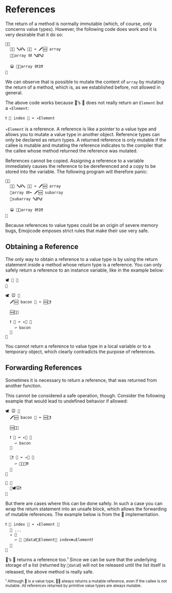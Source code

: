 # References

The return of a method is normally immutable (which, of course, only concerns
value types). However, the
following code does work and it is very desirable that it do so:

```
🏁🍇
  🍿🍿 🔤A🔤 🍆🍆 ➡️ 🖍🆕 array
  🐻🐽array 0❗️ 🔤B🔤❗️

  😀 🐽🐽array 0❗️1❗️❗️
🍉
```

We can observe that is possible to mutate the content of `array`
by mutating the return of a method, which is, as we established before, not
allowed in general.

The above code works because 🍨’s 🐽 does not really return an `Element` but
a `✴️Element`:

```
❗️ 🐽 index 🔢 ➡️ ✴️Element
```

`✴️Element` is a reference. A reference is like a pointer to a value type and
allows you to mutate a value type in another object. Reference types can only be
declared as return types. A returned reference is only mutable if the callee is
mutable and mutating the reference indicates to the compiler that the callee
whose method returned the reference was mutated.

References cannot be copied. Assigning a reference to a variable immediately
causes the reference to be dereferenced and a copy to be stored into the
variable. The following program will therefore panic:

```!
🏁🍇
  🍿🍿 🔤A🔤 🍆🍆 ➡️ 🖍🆕 array
  🐽array 0❗️➡️ 🖍🆕 subarray
  🐻subarray 🔤B🔤❗️

  😀 🐽🐽array 0❗️1❗️❗️
🍉
```

Because references to value types could be an origin of severe memory bugs,
Emojicode emposes strict rules that make their use very safe.

## Obtaining a Reference

The only way to obtain a reference to a value type is by using the return
statement inside a method whose return type is a reference. You can only safely
return a reference to an instance variable, like in the example below:

```
🕊 🥓 🍇
🍉

🕊 🐭 🍇
  🖍🆕 bacon 🥓 ⬅️ 🆕🥓❗️

  🆕🍇🍉

  ❗️ 🍳 ➡️ ✴️🥓 🍇
    ↩️ bacon
  🍉
🍉
```

You cannot return a reference to value type in a local variable or to a
temporary object, which clearly contradicts the purpose of references.

## Forwarding References

Sometimes it is necessary to return a reference, that was returned from another
function.

This cannot be considered a safe operation, though. Consider the following
example that would lead to undefined behavior if allowed:

```!
🕊 🐭 🍇
  🖍🆕 bacon 🥓 ⬅️ 🆕🥓❗️

  🆕🍇🍉

  ❗️ 🍳 ➡️ ✴️🥓 🍇
    ↩️ bacon
  🍉

  🐇❗️ 🍄 ➡️ ✴️🥓 🍇
    ↩️ 🍳🆕🐭❗️❗️
  🍉
🍉

🏁 🍇
  🍄🕊🐭❗️
🍉
```

But there are cases where this can be done safely. In such a case you can
wrap the return statement into an unsafe block, which allows the forwarding
of mutable references. The example below is from the 🍨 implementation.

```
❗️ 🐽 index 🔢 ➡️ ✴️Element 🍇
  💭 ...
  ☣️ 🍇
    ↩️ 🐽 🧠data❗️🐚Element🍆 index✖️⚖️Element❗️
  🍉
🍉
```

🧠’s 🐽 returns a reference too.¹ Since we can be sure that the underlying
storage of a list (returned by `🧠data❗️`) will not be released until the list
itself is released, the above method is really safe.

<small>¹ Although 🧠 is a value type, 🧠🐽 always returns a mutable reference, even if the callee is not mutable. All references returned by primitive value types are always mutable.</small>
